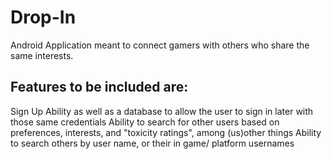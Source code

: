 # Drop-In
Android Application meant to connect gamers with others who share the same interests.

## Features to be included are: 
  Sign Up Ability as well as a database to allow the user to sign in later with those same credentials
  Ability to search for other users based on preferences, interests, and "toxicity ratings", among (us)other things
  Ability to search others by user name, or their in game/ platform usernames
